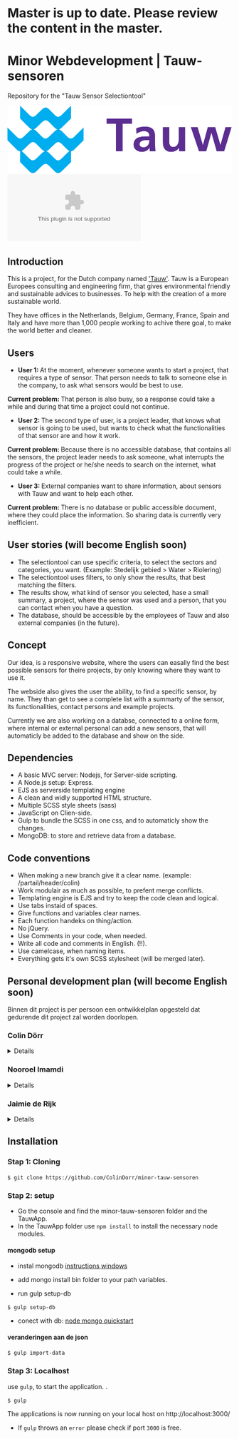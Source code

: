 # Master is up to date. Please review the content in the master.

# Minor Webdevelopment | Tauw-sensoren
Repository for the "Tauw Sensor Selectiontool"
<!-- `
V 0.1.0
` -->

![Logo Tauw](./readme-files/tauw-logo.jpg)
![Photos devicelab](./readme-files/photos_devicelab.zip)


<!-- ### Live Demo
<a href="https://tauw-sensortool.herokuapp.com"> https://tauw-sensortool.herokuapp.com </a> -->

## Introduction
This is a project, for the Dutch company named <a href="http://www.tauw.nl">'Tauw'</a>. Tauw is a European  Europees consulting and engineering firm, that gives environmental friendly and sustainable advices to businesses. To help with the creation of a more sustainable world.

They have offices in the Netherlands, Belgium, Germany, France, Spain and Italy and have more than 1,000 people working to achive there goal, to make the world better and cleaner.

## Users
- <strong>User 1: </strong> At the moment, whenever someone wants to start a project, that requires a type of sensor. That person needs to talk to someone else in the company, to ask what sensors would be best to use.

 <strong>Current problem: </strong> That person is also busy, so a response could take a while and during that time a project could not continue.

- <strong>User 2: </strong> The second type of user, is a project leader, that knows what sensor is going to be used, but wants to check what the functionalities of that sensor are and how it work.

 <strong>Current problem: </strong> Because there is no accessible database, that contains all the sensors, the project leader needs to ask someone, what interrupts the progress of the project or he/she needs to search on the internet, what could take a while.

- <strong>User 3: </strong> External companies want to share information, about sensors with Tauw and want to help each other.

 <strong>Current problem: </strong> There is no database or public accessible document, where they could place the information. So sharing data is currently very inefficient.

## User stories (will become English soon)
- The selectiontool can use specific criteria, to select the sectors and categories, you want. (Example: Stedelijk gebied  > Water  > Riolering)
- The selectiontool uses filters, to only show the results, that best matching the filters.
- The results show, what kind of sensor you selected, hase a small summary, a project, where the sensor was used and a person, that you can contact when you have a question.
- The database, should be accessible by the employees of Tauw and also external companies (in the future).

## Concept
Our idea, is a responsive website, where the users can easally find the best possible sensors for theire projects, by only knowing where they want to use it.

The webside also gives the user the ability, to find a specific sensor, by name. They than get to see a complete list with a summarty of the sensor, its functionalities, contact persons and example projects.

Currently we are also working on a databse, connected to a online form, where internal or external personal can add a new sensors, that will automaticly be added to the database and show on the side.

## Dependencies
- A basic MVC server: Nodejs, for Server-side scripting.
- A Node.js setup: Express.
- EJS as serverside templating engine
- A clean and widly supported HTML structure.
- Multiple SCSS style sheets (sass)
- JavaScript on Clien-side.
- Gulp to bundle the SCSS in one css, and to automaticly show the changes.
- MongoDB: to store and retrieve data from a database.

## Code conventions
- When making a new branch give it a clear name. (example: /partail/header/colin)
- Work modulair as much as possible, to prefent merge conflicts.
- Templating engine is EJS and try to keep the code clean and logical.
- Use tabs instaid of spaces.
- Give functions and variables clear names.
- Each function handeks on thing/action.
- No jQuery.
- Use Comments in your code, when needed.
- Write all code and comments in English. (!!).
- Use camelcase, when naming items.
- Everything gets it's own SCSS stylesheet (will be merged later).

## Personal development plan (will become English soon)
Binnen dit project is per persoon een ontwikkelplan opgesteld dat gedurende dit project zal worden doorlopen.

### Colin Dörr
<details>


#### Korte intro
In 2014 ben ik begonnen met de opleiding Communication en Multimedia Design (CMD). In eerste instantie wilde ik geen Front-end Developer worden, maar sinds dien, ben ik mijzelf steeds meer gaan verdiepen in de Front-end. Met als uiteindelijke doel, om een zo goed mogelijke Front-end Developer te worden, die niet alleen de basis kent, maar die daarnaast ook nog diverse tools tot zijn beschikking heeft, waarmee hij tot het best mogelijke eind product kan komen. Waardoor mijn producten niet alleen op dat moment, maar ook in de toekomst eenvoudig gebruikt en/of aangepast kan worden.

In de meesterproef is het de bedoeling om tenminste vier vakken uit de minor toe te passen in het project. Op de volgende vakken leg ik de focus gedurende de meesterproef:
- Web App from Scratch
- CSS to the Rescue
- Performance Matters
- Browser Technologies

##### Web App from Scratch
Bij dit onderdeel is het van belang dat de JavaScript wordt toegepast volgens de standaarden van het vak Web App from Scratch. Dit houdt in, dat ik gebruik ga maken van een IFFE en object literal programming, om structuur orde te creëren in de codes.

#####CSS to the Rescue
Voor dit onderdeel gebruik ik responsive css oplossingen, voor het bouwen van complexe interface onderdelen.

##### Performance Matters
Voor Performance Matters, zal ik de website offline accessible, door een  service worker te implementeren. Daarnaast zal ik proberen zo veel mogelijk server-side te regelen en zal ik verschillende stappen ondernemen, om onder andere de laatsnelheid en de grote van de website zo klein en snel mogelijk te maken.</p>

##### Browser Technologies
Bij dit onderdeel ga ik beginnen met een goed werkend html en css. De Javascript zal daarna als enhancemet worden toegevoegd. Daarnaast zal er rekening gehouden worden met de verschillende web browser en waar nodig zullen fallback wordt geschreven.

</details>


### Nooroel Imamdi
<details>

#### Korte intro
Ik ben in 2014 tot de opleiding *Communication and Multimedia Design* (CMD) toegetreden als Visual Interface Designer. In de loop van de tijd ben ik me gaan richten op de techniek, met als doel om diversiteit te creëren in mijn werkzaamheden als CMD-er. De minor *Webdevelopment* was voor mij de uitgelezen mogelijkheid om verder tot verdieping over te gaan in code-land.

In de meesterproef is het de bedoeling om tenminste vier vakken uit de minor toe te passen in het project. Op de volgende vakken leg ik de focus gedurende de meesterproef:

- Web App from Scratch
- CSS to the Rescue
- Performance Matters
- Browser Technologies

##### Web App from Scratch
Bij dit onderdeel is het van belang dat **JavaScript** wordt toegepast volgens de standaarden van het vak *Web App from Scratch*. Het plan is om deze toe te passen op de *map* die wordt aangelegd in de interface.

##### CSS to the Rescue
Het toepassen van CSS zal plaatsvinden bij het omzetten van het Visueel Design naar een werkend prototype.

##### Performance Matters
Het onderdeel *Performance Matters* zal worden voldaan door een service worker toe te voegen. Hiermee is het mogelijk om de website ook in offline-modus te blijven bezoekers als een gebruiker al eerder op de website is geweest.

##### Browser Technologies
Dit onderdeel wordt toegepast door al bij het coderen ervoor te zorgen dat de code die geschreven wordt op meerdere web browsers wordt ondersteund en al dan niet een fallback wordt gemaakt.

###### Documentation

**part: filter**
The filter-part contains the option to folding out relevant content. `html5` makes this possible by the `details`-tag. The problem that occurred is that this tag is not supported in `Internet Explorer` and `Microsoft Edge` while the main users use a Microsoft-machine with these browsers.

![HTML5 details support by Can I Use](https://github.com/ColinDorr/minor-tauw-sensoren/blob/master/readme-files/html5-details-tag-support-caniuse.png?raw=true)
*Can I Use* about support `details` in webbrowsers

I solved this with `CSS` by using the `checked`-selector to display an unordered list with the results. Example:
```
input:checked + ul {}
```

With this method we don't need to use JavaScript and the support of this method starts from `Internet Explorer` 10.

</details>

### Jaimie de Rijk

<details>

#### Korte intro
Ik ben een vierde jaars CMDer die zich focust op webdevelopment. Vorig jaar heb ik mij bij de meesterproef te veel gefocust op backend development. Dus bij deze herkansing zal ik mij veel meer richten op frontend.

De vier vakken die ik wil toepassen:

- Web App from Scratch
- CSS to the Rescue
- Performance Matters
- Browser Technologies
- real time web

**Web App from Scratch**
Interactie bouwen volgens de standaarden van het vak *Web App from Scratch* met behulp van javascript.

**CSS to the Rescue**
CSS die ik me kan herineren uit de minor toepassen op het werkende prototype.

**Performance Matters**
Tijdens het coderen bewust zijn van performance. En andere trucjes toepassen om snelheid te behouden.

**Browser Technologies**
Wij bouwen de app volgens progressive enhancement principe op.

**Realtime web ?**
Realtime resultaten van filter en zoek acties

</details>

## Installation
### Stap 1: Cloning
```
$ git clone https://github.com/ColinDorr/minor-tauw-sensoren
```

### Stap 2: setup
- Go the console and find the minor-tauw-sensoren folder and the TauwApp.
- In the TauwApp folder use ``npm install`` to install the necessary node modules.


#### mongodb setup
- instal mongodb [instructions windows](https://www.mkyong.com/mongodb/how-to-install-mongodb-on-windows/)

- add mongo install bin folder to your path variables.

- run gulp setup-db
```
$ gulp setup-db
```

- conect with db:
[node mongo quickstart](http://mongodb.github.io/node-mongodb-native/2.2/quick-start/quick-start/)

#### veranderingen aan de json
```
$ gulp import-data
```

### Stap 3: Localhost
 use ``gulp``, to start the application.  .
```
$ gulp
```
The applications is now running on your local host on http://localhost:3000/

-   If `gulp` throws an `error` please check if port `3000` is free.
